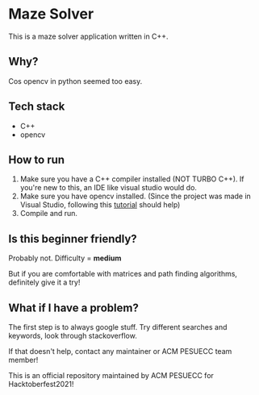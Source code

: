 # Maze Solver
This is a maze solver application written in C++. 

## Why?
Cos opencv in python seemed too easy.

## Tech stack
* C++
* opencv

## How to run
1. Make sure you have a C++ compiler installed (NOT TURBO C++). If you're new to this, an IDE like visual studio would do. 
2. Make sure you have opencv installed. 
	(Since the project was made in Visual Studio, following this [tutorial](https://towardsdatascience.com/install-and-configure-opencv-4-2-0-in-windows-10-vc-d132c52063a1) should help)
3. Compile and run.

## Is this beginner friendly?
Probably not. Difficulty = **medium**

But if you are comfortable with matrices and path finding algorithms, definitely give it a try!

## What if I have a problem?
The first step is to always google stuff. Try different searches and keywords, look through stackoverflow.

If that doesn't help, contact any maintainer or ACM PESUECC team member!

This is an official repository maintained by ACM PESUECC for Hacktoberfest2021!
